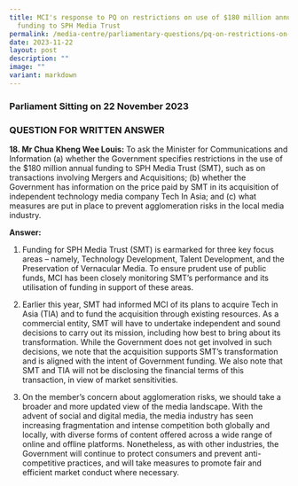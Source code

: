 ```yaml
---
title: MCI's response to PQ on restrictions on use of $180 million annual
  funding to SPH Media Trust
permalink: /media-centre/parliamentary-questions/pq-on-restrictions-on-use-of-sph-media-trust/
date: 2023-11-22
layout: post
description: ""
image: ""
variant: markdown
---
```

### Parliament Sitting on 22 November 2023

### QUESTION FOR WRITTEN ANSWER

**18. Mr Chua Kheng Wee Louis:** To ask the Minister for Communications and Information (a) whether the Government specifies restrictions in the use of the $180 million annual funding to SPH Media Trust (SMT), such as on transactions involving Mergers and Acquisitions; (b) whether the Government has information on the price paid by SMT in its acquisition of independent technology media company Tech In Asia; and (c) what measures are put in place to prevent agglomeration risks in the local media industry.

**Answer:**

1. Funding for SPH Media Trust (SMT) is earmarked for three key focus areas – namely, Technology Development, Talent Development, and the Preservation of Vernacular Media. To ensure prudent use of public funds, MCI has been closely monitoring SMT’s performance and its utilisation of funding in support of these areas.

2. Earlier this year, SMT had informed MCI of its plans to acquire Tech in Asia (TIA) and to fund the acquisition through existing resources. As a commercial entity, SMT will have to undertake independent and sound decisions to carry out its mission, including how best to bring about its transformation. While the Government does not get involved in such decisions, we note that the acquisition supports SMT’s transformation and is aligned with the intent of Government funding. We also note that SMT and TIA will not be disclosing the financial terms of this transaction, in view of market sensitivities.

3. On the member’s concern about agglomeration risks, we should take a broader and more updated view of the media landscape. With the advent of social and digital media, the media industry has seen increasing fragmentation and intense competition both globally and locally, with diverse forms of content offered across a wide range of online and offline platforms. Nonetheless, as with other industries, the Government will continue to protect consumers and prevent anti-competitive practices, and will take measures to promote fair and efficient market conduct where necessary.